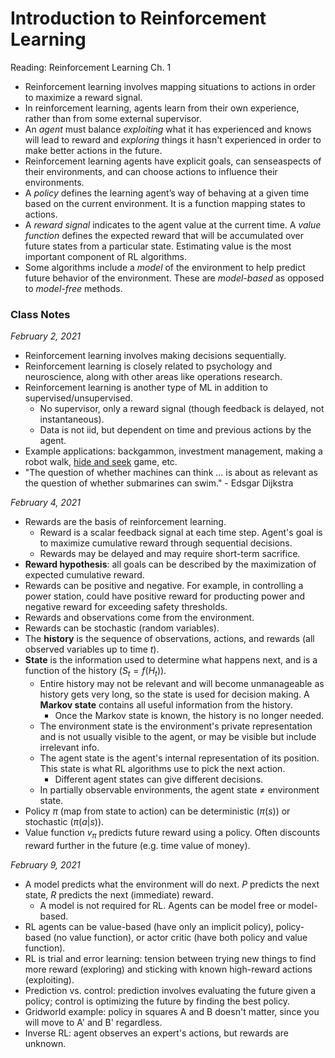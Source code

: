 # Introduction to Reinforcement Learning

Reading: Reinforcement Learning Ch. 1

- Reinforcement learning involves mapping situations to actions in order to maximize a reward signal.
- In reinforcement learning, agents learn from their own experience, rather than from some external supervisor. 
- An *agent* must balance *exploiting* what it has experienced and knows will lead to reward and *exploring* things it hasn't experienced in order to make better actions in the future.
- Reinforcement learning agents have explicit goals, can senseaspects of their environments, and can choose actions to influence their environments.
- A *policy* defines the learning agent’s way of behaving at a given time based on the current environment. It is a function mapping states to actions.
- A *reward signal* indicates to the agent value at the current time. A *value function* defines the expected reward that will be accumulated over future states from a particular state. Estimating value is the most important component of RL algorithms.
- Some algorithms include a *model* of the environment to help predict future behavior of the environment. These are *model-based* as opposed to *model-free* methods.

### Class Notes

*February 2, 2021*

- Reinforcement learning involves making decisions sequentially.
- Reinforcement learning is closely related to psychology and neuroscience, along with other areas like operations research.
- Reinforcement learning is another type of ML in addition to supervised/unsupervised.
  - No supervisor, only a reward signal (though feedback is delayed, not instantaneous).
  - Data is not iid, but dependent on time and previous actions by the agent.
- Example applications: backgammon, investment management, making a robot walk,  [hide and seek](https://openai.com/blog/emergent-tool-use/) game, etc.
- "The question of whether machines can think ... is about as relevant as the question of whether submarines can swim." - Edsgar Dijkstra

*February 4, 2021*

- Rewards are the basis of reinforcement learning.
  - Reward is a scalar feedback signal at each time step. Agent's goal is to maximize cumulative reward through sequential decisions.
  - Rewards may be delayed and may require short-term sacrifice.
- **Reward hypothesis**: all goals can be described by the maximization of expected cumulative reward.
- Rewards can be positive and negative. For example, in controlling a power station, could have positive reward for producting power and negative reward for exceeding safety thresholds.
- Rewards and observations come from the environment.
- Rewards can be stochastic (random variables).
- The **history** is the sequence of observations, actions, and rewards (all observed variables up to time $t$). 
- **State** is the information used to determine what happens next, and is a function of the history ($S_t = f(H_t)$).
  - Entire history may not be relevant and will become unmanageable as history gets very long, so the state is used for decision making. A **Markov state** contains all useful information from the history.
    - Once the Markov state is known, the history is no longer needed.
  - The environment state is the environment's private representation and is not usually visible to the agent, or may be visible but include irrelevant info.
  - The agent state is the agent's internal representation of its position. This state is what RL algorithms use to pick the next action.
    - Different agent states can give different decisions.
  - In partially observable environments, the agent state $\not=$ environment state.
- Policy $\pi$ (map from state to action) can be deterministic ($\pi(s)$) or stochastic ($\pi(a | s)$).
- Value function $v_\pi$ predicts future reward using a policy. Often discounts reward further in the future (e.g. time value of money).

*February 9, 2021*

- A model predicts what the environment will do next. $P$ predicts the next state, $R$ predicts the next (immediate) reward.
  - A model is not required for RL. Agents can be model free or model-based.
- RL agents can be value-based (have only an implicit policy), policy-based (no value function), or actor critic (have both policy and value function).
- RL is trial and error learning: tension between trying new things to find more reward (exploring) and sticking with known high-reward actions (exploiting).
- Prediction vs. control: prediction involves evaluating the future given a policy; control is optimizing the future by finding the best policy.
- Gridworld example: policy in squares A and B doesn't matter, since you will move to A' and B' regardless.
- Inverse RL: agent observes an expert's actions, but rewards are unknown.